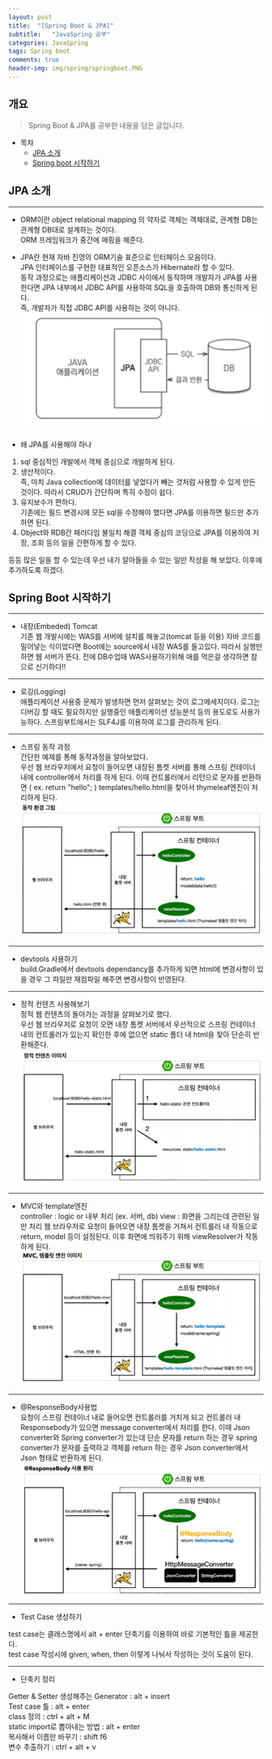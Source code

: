 ```yaml
---
layout: post
title:  "[Spring Boot & JPA]"
subtitle:   "JavaSpring 공부"
categories: JavaSpring
tags: Spring boot
comments: true
header-img: img/spring/springboot.PNG
---
```


## 개요
> Spring Boot & JPA를 공부한 내용을 담은 글입니다.

- 목차
	- [JPA 소개](#) 
	- [Spring boot 시작하기](#) 


## JPA 소개
---
- ORM이란
object relational mapping 의 약자로 객체는 객체대로, 관계형 DB는 관계형 DB대로 설계하는 것이다.  
ORM 프레임워크가 중간에 매핑을 해준다.  


- JPA란
현재 자바 진영의 ORM기술 표준으로 인터페이스 모음이다.  
JPA 인터페이스를 구현한 대표적인 오픈소스가 Hibernate라 할 수 있다.  
동작 과정으로는 애플리케이션과 JDBC 사이에서 동작하며 개발자가 JPA를 사용한다면 JPA 내부에서 JDBC API를 사용하여 SQL을 호출하여 DB와 통신하게 된다.  
즉, 개발자가 직접 JDBC API를 사용하는 것이 아니다.
![jpa](/assets/img/spring/jpa.PNG)  



- 왜 JPA를 사용해야 하나   
1. sql 중심적인 개발에서 객체 중심으로 개발하게 된다.  
2. 생산적이다.    
즉, 마치 Java collection에 데이터를 넣었다가 빼는 것처럼 사용할 수 있게 만든 것이다. 따라서 CRUD가 간단하며 특히 수정이 쉽다. 
3. 유지보수가 편하다.  
기존에는 필드 변경시에 모든 sql을 수정해야 했다면 JPA를 이용하면 필드만 추가하면 된다. 
4. Object와 RDB간 패러다임 불일치 해결
객체 중심의 코딩으로 JPA를 이용하여 저장, 조회 등의 일을 간편하게 할 수 있다. 

등등 많은 일을 할 수 있는데 우선 내가 알아들을 수 있는 일만 작성을 해 보았다. 이후에 추가하도록 하겠다. 



## Spring Boot 시작하기
---
- 내장(Embeded) Tomcat  
기존 웹 개발시에는 WAS를 서버에 설치를 해놓고(tomcat 등을 이용) 자바 코드를 밀어넣는 식이었다면 Boot에는 source에서 내장 WAS를 들고있다.   따라서 실행만 하면 웹 서버가 뜬다.   전에 DB수업때 WAS사용하기위해 애를 먹은걸 생각하면 참으로 신기하다!!  

---

-  로깅(Logging)  
애플리케이션 사용중 문제가 발생하면 먼저 살펴보는 것이 로그메세지이다. 로그는 디버깅 할 때도 필요하지만 실행중인 애플리케이션 성능분석 등의 용도로도 사용가능하다. 스프링부트에서는 SLF4J를 이용하여 로그를 관리하게 된다.   

---

- 스프링 동작 과정  
간단한 예제를 통해 동작과정을 알아보았다.   
우선 웹 브라우저에서 요청이 들어오면 내장된 톰켓 서버를 통해 스프링 컨테이너 내에 controller에서 처리를 하게 된다.   이때 컨트롤러에서 리턴으로 문자를 반환하면 ( ex. return "hello"; ) templates/hello.html을 찾아서 thymeleaf엔진이 처리하게 된다.  
![thymeleaf](/assets/img/spring/thymeleaf.PNG) 

---

- devtools 사용하기  
build.Gradle에서 devtools dependancy를 추가하게 되면 html에 변경사항이 있을 경우 그 파일만 재컴파일 해주면 변경사항이 반영된다. 

---

- 정적 컨텐츠 사용해보기  
정적 웹 컨텐츠의 돌아가는 과정을 살펴보기로 했다.  
우선 웹 브라우저로 요청이 오면 내장 톰켓 서버에서 우선적으로 스프링 컨테이너 내의 컨트롤러가 있는지 확인한 후에 없으면 static 폴더 내 html을 찾아 단순히 반환해준다.
![static](/assets/img/spring/static.PNG) 

---

- MVC와 template엔진  
controller : logic or 내부 처리 (ex. 서버, db)
view : 화면을 그리는데 관련된 일만 처리
웹 브라우저로 요청이 들어오면 내장 톰켓을 거쳐서 컨트롤러 내 작동으로 return, model 등이 설정된다.   이후 화면에 띄워주기 위해 viewResolver가 작동하게 된다.
![mvc](/assets/img/spring/mvc.PNG) 

---

- @ResponseBody사용법  
요청이 스프링 컨테이너 내로 들어오면 컨트롤러를 거치게 되고 컨트롤러 내 Responsebody가 있으면 message converter에서 처리를 한다. 이때 Json converter와 Spring converter가 있는데 단순 문자를 return 하는 경우 spring converter가 문자를 출력하고 객체를 return 하는 경우 Json converter에서 Json 형태로 반환하게 된다.
![ResponseBody](/assets/img/spring/ResponseBody.PNG) 

---


- Test Case 생성하기  


test case는 클래스명에서 alt + enter 단축기를 이용하여 바로 기본적인 틀을 제공한다.    
test case 작성시에 given, when, then 이렇게 나눠서 작성하는 것이 도움이 된다.   


---


- 단축키 정리  


Getter & Setter 생성해주는 Generator : alt + insert  
Test case 틀 : alt + enter  
class 정의 : ctrl + alt + M  
static import로 뽑아내는 방법 : alt + enter  
복사해서 이름만 바꾸기 : shift f6  
변수 추출하기 : ctrl + alt + v   